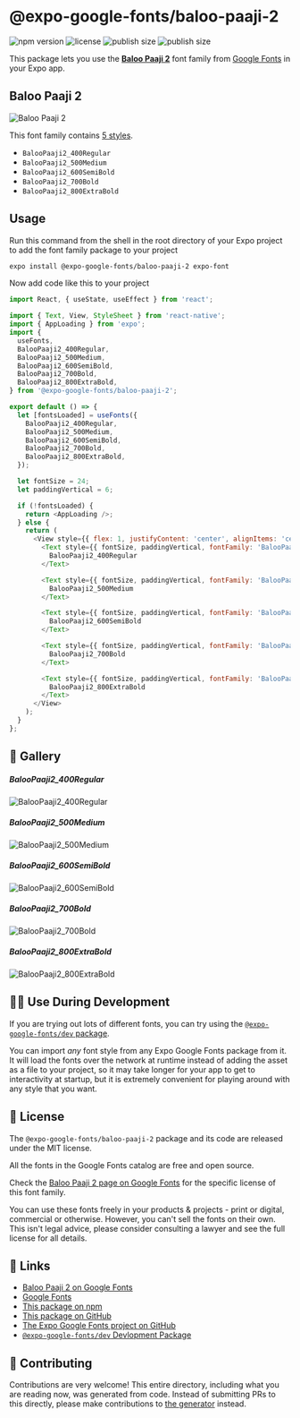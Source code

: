 # @expo-google-fonts/baloo-paaji-2

![npm version](https://flat.badgen.net/npm/v/@expo-google-fonts/baloo-paaji-2)
![license](https://flat.badgen.net/github/license/expo/google-fonts)
![publish size](https://flat.badgen.net/packagephobia/install/@expo-google-fonts/baloo-paaji-2)
![publish size](https://flat.badgen.net/packagephobia/publish/@expo-google-fonts/baloo-paaji-2)

This package lets you use the [**Baloo Paaji 2**](https://fonts.google.com/specimen/Baloo+Paaji+2) font family from [Google Fonts](https://fonts.google.com/) in your Expo app.

## Baloo Paaji 2

![Baloo Paaji 2](./font-family.png)

This font family contains [5 styles](#-gallery).

- `BalooPaaji2_400Regular`
- `BalooPaaji2_500Medium`
- `BalooPaaji2_600SemiBold`
- `BalooPaaji2_700Bold`
- `BalooPaaji2_800ExtraBold`

## Usage

Run this command from the shell in the root directory of your Expo project to add the font family package to your project
```sh
expo install @expo-google-fonts/baloo-paaji-2 expo-font
```

Now add code like this to your project
```js
import React, { useState, useEffect } from 'react';

import { Text, View, StyleSheet } from 'react-native';
import { AppLoading } from 'expo';
import {
  useFonts,
  BalooPaaji2_400Regular,
  BalooPaaji2_500Medium,
  BalooPaaji2_600SemiBold,
  BalooPaaji2_700Bold,
  BalooPaaji2_800ExtraBold,
} from '@expo-google-fonts/baloo-paaji-2';

export default () => {
  let [fontsLoaded] = useFonts({
    BalooPaaji2_400Regular,
    BalooPaaji2_500Medium,
    BalooPaaji2_600SemiBold,
    BalooPaaji2_700Bold,
    BalooPaaji2_800ExtraBold,
  });

  let fontSize = 24;
  let paddingVertical = 6;

  if (!fontsLoaded) {
    return <AppLoading />;
  } else {
    return (
      <View style={{ flex: 1, justifyContent: 'center', alignItems: 'center' }}>
        <Text style={{ fontSize, paddingVertical, fontFamily: 'BalooPaaji2_400Regular' }}>
          BalooPaaji2_400Regular
        </Text>

        <Text style={{ fontSize, paddingVertical, fontFamily: 'BalooPaaji2_500Medium' }}>
          BalooPaaji2_500Medium
        </Text>

        <Text style={{ fontSize, paddingVertical, fontFamily: 'BalooPaaji2_600SemiBold' }}>
          BalooPaaji2_600SemiBold
        </Text>

        <Text style={{ fontSize, paddingVertical, fontFamily: 'BalooPaaji2_700Bold' }}>
          BalooPaaji2_700Bold
        </Text>

        <Text style={{ fontSize, paddingVertical, fontFamily: 'BalooPaaji2_800ExtraBold' }}>
          BalooPaaji2_800ExtraBold
        </Text>
      </View>
    );
  }
};

```

## 🔡 Gallery

##### BalooPaaji2_400Regular
![BalooPaaji2_400Regular](./BalooPaaji2_400Regular.ttf.png)

##### BalooPaaji2_500Medium
![BalooPaaji2_500Medium](./BalooPaaji2_500Medium.ttf.png)

##### BalooPaaji2_600SemiBold
![BalooPaaji2_600SemiBold](./BalooPaaji2_600SemiBold.ttf.png)

##### BalooPaaji2_700Bold
![BalooPaaji2_700Bold](./BalooPaaji2_700Bold.ttf.png)

##### BalooPaaji2_800ExtraBold
![BalooPaaji2_800ExtraBold](./BalooPaaji2_800ExtraBold.ttf.png)


## 👩‍💻 Use During Development

If you are trying out lots of different fonts, you can try using the [`@expo-google-fonts/dev` package](https://github.com/expo/google-fonts/tree/master/font-packages/dev#readme).

You can import *any* font style from any Expo Google Fonts package from it. It will load the fonts
over the network at runtime instead of adding the asset as a file to your project, so it may take longer
for your app to get to interactivity at startup, but it is extremely convenient
for playing around with any style that you want.

## 📖 License

The `@expo-google-fonts/baloo-paaji-2` package and its code are released under the MIT license.

All the fonts in the Google Fonts catalog are free and open source.

Check the [Baloo Paaji 2 page on Google Fonts](https://fonts.google.com/specimen/Baloo+Paaji+2) for the specific license of this font family.

You can use these fonts freely in your products & projects - print or digital, commercial or otherwise. However, you can't sell the fonts on their own. This isn't legal advice, please consider consulting a lawyer and see the full license for all details.

## 🔗 Links

- [Baloo Paaji 2 on Google Fonts](https://fonts.google.com/specimen/Baloo+Paaji+2)
- [Google Fonts](https://fonts.google.com/)
- [This package on npm](https://www.npmjs.com/package/@expo-google-fonts/baloo-paaji-2)
- [This package on GitHub](https://github.com/expo/google-fonts/tree/master/font-packages/baloo-paaji-2)
- [The Expo Google Fonts project on GitHub](https://github.com/expo/google-fonts)
- [`@expo-google-fonts/dev` Devlopment Package](https://github.com/expo/google-fonts/tree/master/font-packages/dev)

## 🤝 Contributing

Contributions are very welcome! This entire directory, including what you are reading now, was generated from code. Instead of submitting PRs to this directly, please make contributions to [the generator](https://github.com/expo/google-fonts/tree/master/packages/generator) instead.
